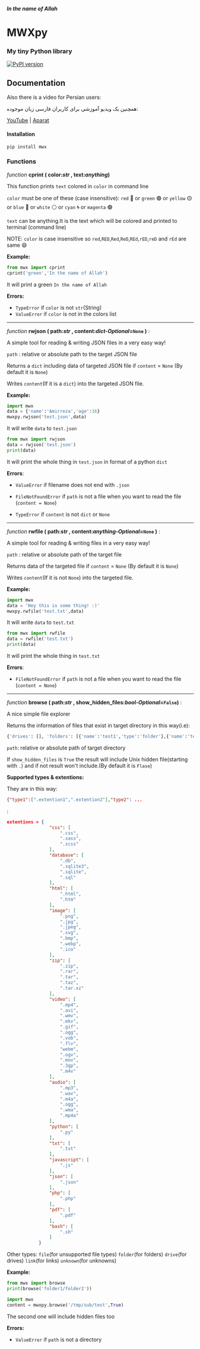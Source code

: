 _**In the name of Allah**_

# MWXpy

### My tiny Python library

[![PyPI version](https://img.shields.io/pypi/v/mwx?label=PyPI&logo=python&logoColor=yellow&style=flat-square)](https://pypi.org/project/mwx/)

## Documentation

Also there is a video for Persian users:

همچنین یک ویدیو آموزشی برای کاربران فارسی زبان موجوده:

[YouTube](https://www.youtube.com/watch?v=gRPDGZAxpO4) | [Aparat](https://www.aparat.com/v/1DrGC)

#### Installation

`pip install mwx`

### Functions

_function_ **cprint ( color:_str_ , text:_anything_)**

This function prints `text` colored in `color` in command line

`color` must be one of these (case insensitive): `red` :red_circle:  or `green` :green_circle:  or `yellow` :yellow_circle:  or `blue` :large_blue_circle: or `white` :white_circle:  or `cyan` :cyclone:  or `magenta` :purple_circle:  

`text` can be anything.It is the text which will be colored and printed to terminal (command line)

NOTE: `color` is case insensitive so `red`,`RED`,`Red`,`ReD`,`REd`,`rED`,`reD` and `rEd` are same :smile:

**Example:**

```python
from mwx import cprint
cprint('green','In the name of Allah')
```

It will print a green `In the name of Allah`

**Errors:**
* `TypeError` if `color` is not `str`(String)
* `ValueError` if `color` is not in the colors list

***

_function_ **rwjson ( path:_str_ , content:_dict-Optional_=`None` )** :

A simple tool for reading & writing JSON files in a very easy way!

`path` : relative or absolute path to the target JSON file

Returns a `dict` including data of targeted JSON file if `content` = `None` (By default it is `None`)

Writes `content`(If it is a `dict`) into the targeted JSON file.

**Example:**

```python
import mwx
data = {'name':'Amirreza','age':16}
mwxpy.rwjson('test.json',data)
```

It will write `data` to `test.json`

```python
from mwx import rwjson
data = rwjson('test.json')
print(data)
```

It will print the whole thing in `test.json` in format of a python `dict`

   
**Errors**:

* `ValueError` if filename does not end with `.json`

* `FileNotFoundError` if `path` is not a file when you want to read the file (`content = None`)

* `TypeError` if `content` is not `dict` or `None`

***

_function_ **rwfile ( path:_str_ , content:_anything-Optional_=`None` )** :

A simple tool for reading & writing files in a very easy way!

`path` : relative or absolute path of the target file

Returns data of the targeted file if `content` = `None` (By default it is `None`)

Writes `content`(If it is not `None`) into the targeted file.

**Example:**

```python
import mwx
data = 'Hey this is some thing! :)'
mwxpy.rwfile('test.txt',data)
```

It will write `data` to `test.txt`

```python
from mwx import rwfile
data = rwfile('test.txt')
print(data)
```

It will print the whole thing in `test.txt`

   
**Errors**:

* `FileNotFoundError` if `path` is not a file when you want to read the file (`content = None`)

***

_function_ **browse ( path:_str_ , show_hidden_files:_bool-Optional_=`False`)** :

A nice simple file explorer

Returns the information of files that exist in target directory in this way(i.e):

```python
{'drives': [], 'folders': [{'name':'test1','type':'folder'},{'name':'test2','type':'folder'}], 'files': [{'name':'test.py','type':'python'}], 'links': [], 'unknowns': []}
```
`path`: relative or absolute path of target directory

If `show_hidden_files` is `True` the result will include Unix hidden file(starting with `.`) and if not result won't include.(By default it is `Flase`)

**Supported types & extentions:**

They are in this way: 
```json
{"type1":[".extention1",".extention2"],"type2": ...
```
:

```json
extentions = {
                "css": [
                    ".css",
                    ".sass",
                    ".scss"
                ],
                "database": [
                    ".db",
                    ".sqlite3",
                    ".sqlite",
                    ".sql"
                ],
                "html": [
                    ".html",
                    ".htm"
                ],
                "image": [
                    ".png",
                    ".jpg",
                    ".jpeg",
                    ".svg",
                    ".bmp",
                    ".webp",
                    ".ico"
                ],
                "zip": [
                    ".zip",
                    ".rar",
                    ".tar",
                    ".taz",
                    ".tar.xz"
                ],
                "video": [
                    ".mp4",
                    ".avi",
                    ".wmv",
                    ".mkv",
                    ".gif",
                    ".ogg",
                    ".vob",
                    ".flv",
                    "webm",
                    ".ogv",
                    ".mov",
                    ".3gp",
                    ".m4v"
                ],
                "audio": [
                    ".mp3",
                    ".wav",
                    ".m4a",
                    ".ogg",
                    ".wma",
                    ".mp4a"
                ],
                "python": [
                    ".py"
                ],
                "txt": [
                    ".txt"
                ],
                "javascript": [
                    ".js"
                ],
                "json": [
                    ".json"
                ],
                "php": [
                    ".php"
                ],
                "pdf": [
                    ".pdf"
                ],
                "bash": [
                    ".sh"
                ]
            }
```

Other types: `file`(for unsupported file types) `folder`(for folders) `drive`(for drives) `link`(for links) `unknown`(for unknowns)

**Example:**

```python
from mwx import browse
print(browse('folder1/folder2'))
```
```python
import mwx
content = mwxpy.browse('/tmp/sub/test',True)
```

The second one will include hidden files too

**Errors:**

* `ValueError` if `path` is not a directory

